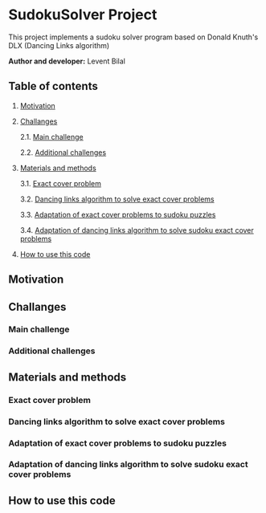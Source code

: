 # SudokuSolver Project
This project implements a sudoku solver program based on Donald Knuth's DLX (Dancing Links algorithm)

**Author and developer:** Levent Bilal

## Table of contents
1. [Motivation](#motivation)
2. [Challanges](#challanges)

    2.1. [Main challenge](#main-challenge)

    2.2. [Additional challenges](#additional-challenges)


3. [Materials and methods](#materials-and-methods)
    
    3.1. [Exact cover problem](#exact-cover-problem)
    
    3.2. [Dancing links algorithm to solve exact cover problems](#dancing-links-algorithm-to-solve-exact-cover-problems)

    3.3. [Adaptation of exact cover problems to sudoku puzzles](#adaptation-of-exact-cover-problems-to-sudoku-puzzles)

    3.4. [Adaptation of dancing links algorithm to solve sudoku exact cover problems](#adaptation-of-dancing-links-algorithm-to-solve-sudoku-exact-cover-problems)

4. [How to use this code](#how-to-use-this-code)

## Motivation

## Challanges

### Main challenge

### Additional challenges

## Materials and methods

### Exact cover problem

### Dancing links algorithm to solve exact cover problems

### Adaptation of exact cover problems to sudoku puzzles

### Adaptation of dancing links algorithm to solve sudoku exact cover problems

## How to use this code